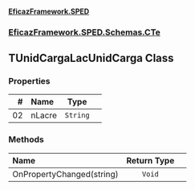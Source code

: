 #### [EficazFramework.SPED](EficazFrameworkSPED.md 'EficazFramework SPED')
### [EficazFramework.SPED.Schemas.CTe](EficazFramework.SPED.Schemas.CTe.md 'EficazFramework.SPED.Schemas.CTe')

## TUnidCargaLacUnidCarga Class
### Properties

| # | Name | Type | |
| ---: | :--- | :---: | :--- |
| 02 | nLacre | `String` |  |
### Methods

| Name | Return Type | |
| :--- | :---: | :--- |
| OnPropertyChanged(string) | `Void` |  |
